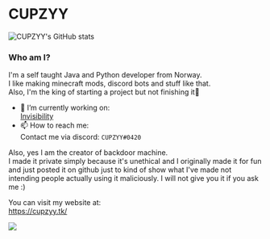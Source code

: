 # CUPZYY

![CUPZYY's GitHub stats](https://github-readme-stats.vercel.app/api?username=CUPZYY&include_all_commits=true&count_private=true&show_icons=true&theme=dark)

### Who am I?
I'm a self taught Java and Python developer from Norway.<br />I like making minecraft mods, discord bots and stuff like that.<br />Also, I'm the king of starting a project but not finishing it👑


- 🔭 I’m currently working on: <br />
[Invisibility](https://smallbrain.club/Invisibility)<br />
- 📫 How to reach me: <br />
Contact me via discord: `CUPZYY#0420`

Also, yes I am the creator of backdoor machine. <br />
I made it private simply because it's unethical and I originally made it for fun and just posted it on github just to kind of show what I've made not intending people actually using it maliciously. I will not give you it if you ask me :)


You can visit my website at: <br />
https://cupzyy.tk/

![](https://komarev.com/ghpvc/?username=CUPZYY&style=flat-square)

